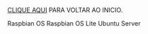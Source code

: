 [CLIQUE AQUI](https://fpatrick.github.io/tutoriaisrpi/) PARA VOLTAR AO INICIO.

Raspbian OS 
Raspbian OS Lite
Ubuntu Server
